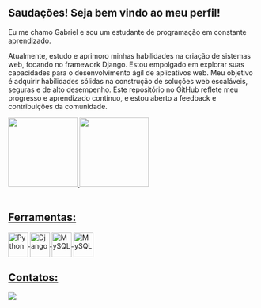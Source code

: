 ## Saudações! Seja bem vindo ao meu perfil! 
Eu me chamo Gabriel e sou um estudante de programação em constante aprendizado.


Atualmente, estudo e aprimoro minhas habilidades na criação de sistemas web, focando no framework Django. Estou empolgado em explorar suas capacidades para o desenvolvimento ágil de aplicativos web. Meu objetivo é adquirir habilidades sólidas na construção de soluções web escaláveis, seguras e de alto desempenho. Este repositório no GitHub reflete meu progresso e aprendizado contínuo, e estou aberto a feedback e contribuições da comunidade.


<div>
  <a href="https://github.com/GabrielGuedesSilva">
  <img height="140em" src="https://github-readme-stats.vercel.app/api?username=GabrielGuedesSilva&sh60ow_icons=true&theme=gotham&include_all_commits=true&count_private=true"/>
  <img height="140em" widht = "100" src="https://github-readme-stats.vercel.app/api/top-langs/?username=GabrielGuedesSilva&layout=compact&langs_count=16&theme=gotham"/>
</div>
    
<div style="display: inline_block"><br>
  <h2>Ferramentas:</h2>
  <img align="center" alt="Python" height="50" width="40" src="https://cdn.jsdelivr.net/gh/devicons/devicon/icons/python/python-original.svg" />                 
  <img align="center" alt="Django" height="50" width="40" src="https://cdn.jsdelivr.net/gh/devicons/devicon/icons/django/django-plain.svg" />
  <img align="center" alt="MySQL" height="50" width="40"  src="https://cdn.jsdelivr.net/gh/devicons/devicon/icons/mysql/mysql-original.svg" />
  <img align="center" alt="MySQL" height="50" width="40"  src="https://cdn.jsdelivr.net/gh/devicons/devicon/icons/git/git-original.svg" />
</div>


<div> 
  <h2>Contatos:</h2>
  <a href="https://www.linkedin.com/in/gabriel-guedes-barros-da-silva-3587a5219/" target="_blank"><img src="https://img.shields.io/badge/-LinkedIn-%230077B5?style=for-the-badge&logo=linkedin&logoColor=white" target="_blank"></a>
</div>
